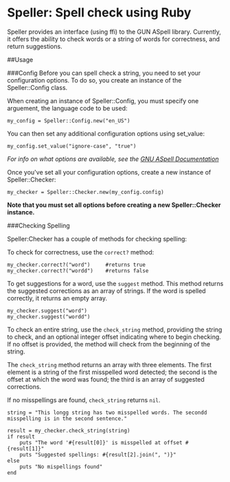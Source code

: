 # Speller: Spell check using Ruby

Speller provides an interface (using ffi) to the GUN ASpell library. Currently, it offers the ability to check words or a string of words for correctness, and return suggestions.

##Usage

###Config
Before you can spell check a string, you need to set your configuration options. To do so, you create an instance of the Speller::Config class.

When creating an instance of Speller::Config, you must specify one arguement, the language code to be used:

	my_config = Speller::Config.new("en_US")

You can then set any additional configuration options using set_value:

	my_config.set_value("ignore-case", "true")

*For info on what options are available, see the [GNU ASpell Documentation](http://aspell.net/man-html/The-Options.html)*

Once you've set all your configuration options, create a new instance of Speller::Checker:

	my_checker = Speller::Checker.new(my_config.config)

**Note that you must set all options before creating a new Speller::Checker instance.**

###Checking Spelling

Speller:Checker has a couple of methods for checking spelling:

To check for correctness, use the `correct?` method:

	my_checker.correct?("word") 	#returns true
	my_checker.correct?("wordd")	#returns false

To get suggestions for a word, use the `suggest` method. This method returns the suggested corrections as an array of strings. If the word is spelled correctly, it returns an empty array.

	my_checker.suggest("word")
	my_checker.suggest("wordd")


To check an entire string, use the `check_string` method, providing the string to check, and an optional integer offset indicating where to begin checking. If no offset is provided, the method will check from the beginning of the string.

The `check_string` method returns an array with three elements. The first element is a string of the first misspelled word detected; the second is the offset at which the word was found; the third is an array of suggested corrections.

If no misspellings are found, `check_string` returns `nil`.

	string = "This longg string has two misspelled words. The secondd misspelling is in the second sentence."
	
	result = my_checker.check_string(string)
	if result
  		puts "The word '#{result[0]}' is misspelled at offset #{result[1]}"
  		puts "Suggested spellings: #{result[2].join(", ")}"
	else
		puts "No mispellings found"
	end